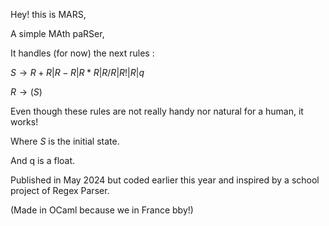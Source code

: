 Hey! this is MARS,

A simple MAth paRSer,


It handles (for now) the next rules : 

$S \rightarrow R+R|R-R|R*R|R/R|R!|R|q$

$R\rightarrow (S)$

Even though these rules are not really handy nor natural for a human, it works!

Where $S$ is the initial state.

And q is a float.

Published in May 2024 but coded earlier this year and inspired by a school project of Regex Parser.

(Made in OCaml because we in France bby!)
